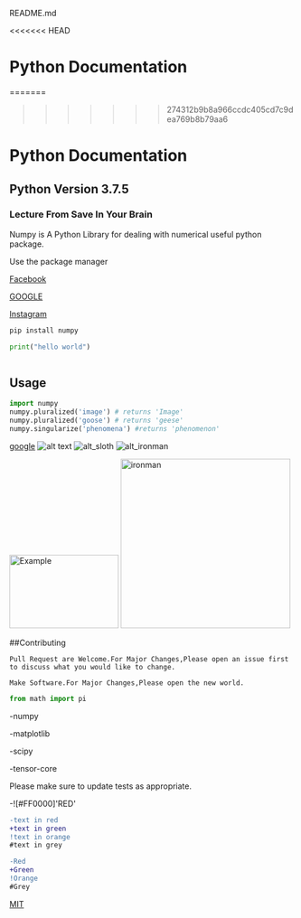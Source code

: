 README.md

<<<<<<< HEAD
# Python Documentation
=======
>>>>>>> 274312b9b8a966ccdc405cd7c9dea769b8b79aa6

# Python Documentation

## Python Version 3.7.5

### Lecture From Save In Your Brain 

Numpy is A Python Library for dealing with numerical useful python package.

Use the package manager 

[Facebook](www.facebook.com)

[GOOGLE](www.google.com)

[Instagram](www.instagram.com)

```bash
pip install numpy
```
```python
print("hello world")
```
```php
```

## Usage

```python
import numpy
numpy.pluralized('image') # returns 'Image'
numpy.pluralized('goose') # returns 'geese'
numpy.singularize('phenomena') #returns 'phenomenon'
```

[google](https://www.google.com/search?q=google+logo+jpg&rlz=1C1CHBF_enMM843MM843&sxsrf=ALeKk01564CI_qicRrs7NHsUqBbkxN5mkQ:1583730807025&tbm=isch&source=iu&ictx=1&fir=2hXwsLjY5xN0bM%253A%252CCpJMtaHxMmHUtM%252C_&vet=1&usg=AI4_-kQoV9Y4293V2rebvzadcbAvvfR4aA&sa=X&ved=2ahUKEwi_lLCB0YzoAhVN8HMBHWgyCpoQ9QEwAXoECAoQJw#imgrc=2hXwsLjY5xN0bM.png)
![alt text](https://www.stellaandchewys.com/wp-content/uploads/maplechristmas.jpg)
![alt_sloth](https://static01.nyt.com/images/2014/01/28/science/28SLOT_SPAN/28SLOT-jumbo.jpg)
![alt_ironman](https://cnet3.cbsistatic.com/img/Jz-08lFTyBlsDGYqW_c2dGCVtcM=/1092x0/2020/01/17/7da55a03-ac5b-4ec1-b59b-6b3c2414e68b/egdt5idw4aittju.jpg )

<img src="https://cnet3.cbsistatic.com/img/Jz-08lFTyBlsDGYqW_c2dGCVtcM=/1092x0/2020/01/17/7da55a03-ac5b-4ec1-b59b-6b3c2414e68b/egdt5idw4aittju.jpg" alt="Example" width="193" height="130">
<img src="" alt="ironman" width="300" height="300">


##Contributing

```
Pull Request are Welcome.For Major Changes,Please open an issue first to discuss what you would like to change.
```

```
Make Software.For Major Changes,Please open the new world.
```

```python
from math import pi
```
-numpy

-matplotlib

-scipy

-tensor-core

Please make sure to update tests as appropriate.

-![#FF0000]'RED'

```diff
-text in red
+text in green
!text in orange
#text in grey
```


```diff
-Red
+Green
!Orange
#Grey

```




[MIT](https://choosealicense.com/licenses/mit/)
